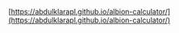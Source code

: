 [https://abdulklarapl.github.io/albion-calculator/](https://abdulklarapl.github.io/albion-calculator/)